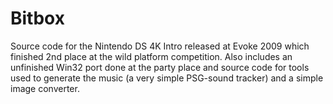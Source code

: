 Bitbox
======

Source code for the Nintendo DS 4K Intro released at Evoke 2009 which finished 2nd place at the wild platform competition. Also includes an unfinished Win32 port done at the party place and source code for tools used to generate the music (a very simple PSG-sound tracker) and a simple image converter.
